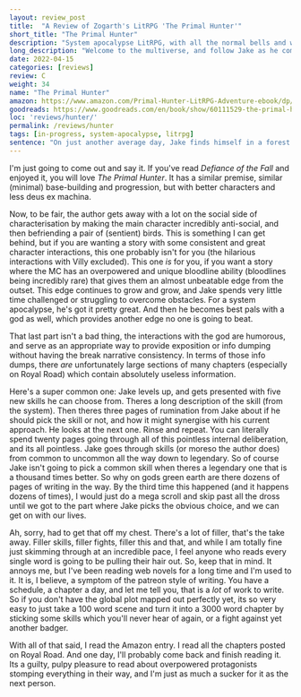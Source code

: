 ```yaml
---
layout: review_post
title:  "A Review of Zogarth's LitRPG 'The Primal Hunter'"
short_title: "The Primal Hunter"
description: "System apocalypse LitRPG, with all the normal bells and whistles."
long_description: "Welcome to the multiverse, and follow Jake as he comes into his unique bloodline and becomes a powerhouse. Plenty of chapters on Royal Road, though the story quickly becomes the MC being super OP and stomping literally everything."
date: 2022-04-15
categories: [reviews]
review: C
weight: 34
name: "The Primal Hunter"
amazon: https://www.amazon.com/Primal-Hunter-LitRPG-Adventure-ebook/dp/B09MV3G8PG
goodreads: https://www.goodreads.com/en/book/show/60111529-the-primal-hunter
loc: 'reviews/hunter/'
permalink: /reviews/hunter
tags: [in-progress, system-apocalypse, litrpg]
sentence: "On just another average day, Jake finds himself in a forest filled with monsters, dangers, and opportunity..."
---
```


I'm just going to come out and say it. If you've read *Defiance of the Fall* and enjoyed it, you will love *The Primal Hunter*. It has a similar premise, similar (minimal) base-building and progression, but with better characters and less deus ex machina.

Now, to be fair, the author gets away with a lot on the social side of characterisation by making the main character incredibly anti-social, and then befriending a pair of (sentient) birds. This is something I can get behind, but if you are wanting a story with some consistent and great character interactions, this one probably isn't for you (the hilarious interactions with Villy excluded). This one *is* for you, if you want a story where the MC has an overpowered and unique bloodline ability (bloodlines being incredibly rare) that gives them an almost unbeatable edge from the outset. This edge continues to grow and grow, and Jake spends very little time challenged or struggling to overcome obstacles. For a system apocalypse, he's got it pretty great. And then he becomes best pals with a god as well, which provides another edge no one is going to beat.

That last part isn't a bad thing, the interactions with the god are humorous, and serve as an appropriate way to provide exposition or info dumping without having the break narrative consistency. In terms of those info dumps, there *are* unfortunately large sections of many chapters (especially on Royal Road) which contain absolutely useless information.

Here's a super common one: Jake levels up, and gets presented with five new skills he can choose from. Theres a long description of the skill (from the system). Then theres three pages of rumination from Jake about if he should pick the skill or not, and how it might synergise with his current approach. He looks at the next one. Rinse and repeat. You can literally spend twenty pages going through all of this pointless internal deliberation, and its all pointless. Jake goes through skills (or moreso the author does) from common to uncommon all the way down to legendary. So of course Jake isn't going to pick a common skill when theres a legendary one that is a thousand times better. So why on gods green earth are there dozens of pages of writing in the way. By the third time this happened (and it happens dozens of times), I would just do a mega scroll and skip past all the dross until we got to the part where Jake picks the obvious choice, and we can get on with our lives.

Ah, sorry, had to get that off my chest. There's a lot of filler, that's the take away. Filler skills, filler fights, filler this and that, and while I am totally fine just skimming through at an incredible pace, I feel anyone who reads every single word is going to be pulling their hair out. So, keep that in mind. It annoys me, but I've been reading web novels for a long time and I'm used to it. It is, I believe, a symptom of the patreon style of writing. You have a schedule, a chapter a day, and let me tell you, that is a *lot* of work to write. So if you don't have the global plot mapped out perfectly yet, its so very easy to just take a 100 word scene and turn it into a 3000 word chapter by sticking some skills which you'll never hear of again, or a fight against yet another badger.

With all of that said, I read the Amazon entry. I read all the chapters posted on Royal Road. And one day, I'll probably come back and finish reading it. Its a guilty, pulpy pleasure to read about overpowered protagonists stomping everything in their way, and I'm just as much a sucker for it as the next person.